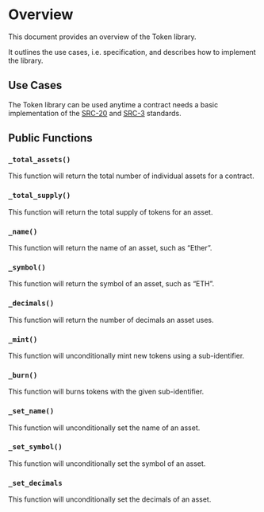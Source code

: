 # Overview

This document provides an overview of the Token library.

It outlines the use cases, i.e. specification, and describes how to implement the library.

## Use Cases

The Token library can be used anytime a contract needs a basic implementation of the [SRC-20](https://github.com/FuelLabs/sway-standards/tree/master/standards/src_20) and [SRC-3](https://github.com/FuelLabs/sway-standards/tree/master/standards/src_3) standards.

## Public Functions

### `_total_assets()`

This function will return the total number of individual assets for a contract.

### `_total_supply()`

This function will return the total supply of tokens for an asset.

### `_name()`

This function will return the name of an asset, such as “Ether”.

### `_symbol()`

This function will return the symbol of an asset, such as “ETH”.

### `_decimals()`

This function will return the number of decimals an asset uses.

### `_mint()`

This function will unconditionally mint new tokens using a sub-identifier.

### `_burn()`

This function will burns tokens with the given sub-identifier.

### `_set_name()`

This function will unconditionally set the name of an asset.

### `_set_symbol()`

This function will unconditionally set the symbol of an asset.

### `_set_decimals`

This function will unconditionally set the decimals of an asset.
